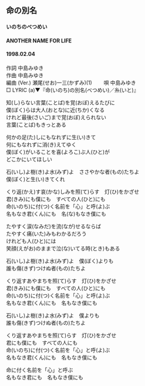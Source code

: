 ## 命の別名
#### いのちのべつめい
#### ANOTHER NAME FOR LIFE
#### 1998.02.04


作詞     中島みゆき　　　　　   
作曲      中島みゆき  　　　   
編曲 (Ver.) 瀬尾(せお)一三(かずみ)(1)　　
唄     中島みゆき    
□ LYRIC (a)▼『命(いのち)の別名(べつめい)／糸(いと)』   
   
   
知(し)らない言葉(ことば)を覚(おぼ)えるたびに   
僕(ぼく)らは大人(おとな)に近(ちか)くなる   
けれど最後(さいご)まで覚(おぼ)えられない   
言葉(ことば)もきっとある   
   
何かの足(た)しにもなれずに生(い)きて   
何にもなれずに消(き)えてゆく   
僕(ぼく)がいることを喜(よろこ)ぶ人(ひと)が   
どこかにいてほしい   
   
石(いし)よ樹(き)よ水(みず)よ　ささやかな者(もの)たちよ   
僕(ぼく)と生(い)きてくれ   
   
くり返(かえ)す哀(かな)しみを照(て)らす　灯(ひ)をかざせ   
君(きみ)にも僕にも　すべての人(ひと)にも   
命(いのち)に付(つ)く名前を「心」と呼(よ)ぶ   
名もなき君(くん)にも　名(な)もなき僕にも   
   
たやすく涙(なみだ)を流(なが)せるならば   
たやすく痛(いた)みもわかるだろう   
けれども人(ひと)には   
笑顔(えがお)のままで泣(な)いてる時(とき)もある   
   
石(いし)よ樹(き)よ水(みず)よ　僕(ぼく)よりも   
誰も傷(きず)つけぬ者(もの)たちよ   
   
くり返すあやまちを照(て)らす　灯(ひ)をかざせ   
君(きみ)にも僕にも　すべての人(ひと)にも   
命(いのち)に付(つ)く名前を「心」と呼(よ)ぶ   
名もなき君(くん)にも　名もなき僕にも   
   
石(いし)よ樹(き)よ水(みず)よ　僕よりも   
誰も傷(きず)つけぬ者(もの)たちよ   
   
くり返すあやまちを照(て)らす　灯(ひ)をかざせ   
君にも僕にも　すべての人にも   
命(いのち)に付(つ)く名前を「心」と呼(よ)ぶ   
名もなき君(くん)にも　名もなき僕にも   
   
命に付く名前を「心」と呼ぶ   
名もなき君にも　名もなき僕にも   